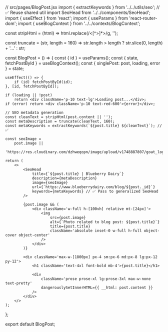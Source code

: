 // src/pages/BlogPost.jsx
import { extractKeywords } from '../../utils/seo'; // ✅ Reuse shared util
import SeoHead from '../../components/SeoHead';
import { useEffect } from 'react';
import { useParams } from 'react-router-dom';
import { useBlogContext } from '../../contexts/BlogContext';

const stripHtml = (html) => html.replace(/<[^>]*>/g, '');

const truncate = (str, length = 160) =>
	str.length > length ? str.slice(0, length) + '...' : str;

const BlogPost = () => {
	const { id } = useParams();
	const { state, fetchPostById } = useBlogContext();
	const { singlePost: post, loading, error } = state;

	useEffect(() => {
		if (id) fetchPostById(id);
	}, [id, fetchPostById]);

	if (loading || !post)
		return <div className='p-10 text-lg'>Loading post...</div>;
	if (error) return <div className='p-10 text-red-600'>{error}</div>;

	// SEO metadata generation
	const cleanText = stripHtml(post.content || '');
	const metaDescription = truncate(cleanText, 160);
	const metaKeywords = extractKeywords(`${post.title} ${cleanText}`); // ✅

	const seoImage =
		post.image ||
		'https://res.cloudinary.com/dzhweqopn/image/upload/v1748887807/goat_logo_3_s898tm.png';

	return (
		<>
			<SeoHead
				title={`${post.title} | Blueberry Dairy`}
				description={metaDescription}
				image={seoImage}
				url={`https://www.blueberrydairy.com/blog/${post._id}`}
				keywords={metaKeywords} // ✅ Pass to generalized SeoHead
			/>

			{post.image && (
				<div className='w-full h-[100vh] relative mt-[24px]'>
					<img
						src={post.image}
						alt={`Photo related to blog post: ${post.title}`}
						title={post.title}
						className='absolute inset-0 w-full h-full object-cover object-center'
					/>
				</div>
			)}

			<div className='max-w-[1800px] px-4 sm:px-6 md:px-8 lg:px-12 py-12'>
				<h1 className='text-4xl font-bold mb-4'>{post.title}</h1>

				<div
					className='prose prose-xl lg:prose-3xl max-w-none text-pretty'
					dangerouslySetInnerHTML={{ __html: post.content }}
				/>
			</div>
		</>
	);
};

export default BlogPost;
